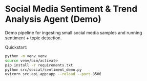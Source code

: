 # Social Media Sentiment & Trend Analysis Agent (Demo)

Demo pipeline for ingesting small social media samples and running sentiment + topic detection.

Quickstart:
```bash
python -m venv venv
source venv/bin/activate
pip install -r requirements.txt
python src/social/sentiment_demo.py
uvicorn src.api.app:app --reload --port 8500
```
